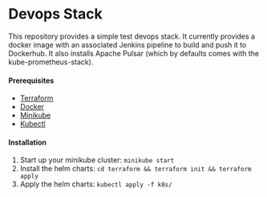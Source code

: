 # Devops Stack

This repository provides a simple test devops stack. It currently provides a docker
image with an associated Jenkins pipeline to build and push it to Dockerhub. It also
installs Apache Pulsar (which by defaults comes with the kube-prometheus-stack).

#### Prerequisites
* [Terraform](https://www.terraform.io/)
* [Docker](https://www.docker.com/)
* [Minikube](https://minikube.sigs.k8s.io/docs/start/)
* [Kubectl](https://kubernetes.io/docs/tasks/tools/)

#### Installation

1. Start up your minikube cluster: `minikube start`
2. Install the helm charts: `cd terraform && terraform init && terraform apply`
3. Apply the helm charts: `kubectl apply -f k8s/`
